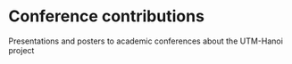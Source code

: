 # Conference contributions

Presentations and posters to academic conferences about the UTM-Hanoi project


```{tableofcontents}
```

